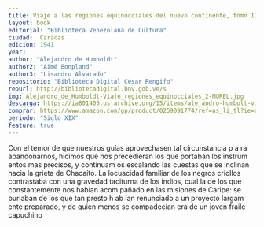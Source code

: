 ```yaml
---
title: Viaje a las regiones equinocciales del nuevo continente, tomo II
layout: book
editorial: "Biblioteca Venezolana de Cultura"
ciudad:  Caracas
edicion: 1941
year: 
author: "Alejandro de Humboldt"
author2: "Aimé Bonpland"
author3: "Lisandro Alvarado"
repositorio: "Biblioteca Digital César Rengifo"
repurl: http://bibliotecadigital.bnv.gob.ve/s
img: Alejandro_de_Humboldt-Viaje_regiones_equinocciales_2-MOREL.jpg
descarga: https://ia801405.us.archive.org/15/items/alejandro-humbolt-viaje-a-las-regiones-equinocciales-tomo-2/Alejandro_Humbolt_viaje_a_las_regiones_equinocciales_tomo_2.pdf
comprar: https://www.amazon.com/gp/product/0259091774/ref=as_li_tl?ie=UTF8&camp=1789&creative=9325&creativeASIN=0259091774&linkCode=as2&tag=morelcoop-20&linkId=d10b5938883e3facb1bf2fc781904693
periodo: "Siglo XIX"
feature: true
---
```

 

Con el temor de que nuestros guías aprovecha­sen tal circunstancia p a ra abandonarnos, hicimos que nos precedieran los que portaban los instrum entos mas pre­cisos, y continuam os escalando las cuestas que se incli­nan hacia la grieta de Chacaíto. La locuacidad familiar de los negros criollos contrastaba con una gravedad taciturna de los indios, cual la de los que constantemente nos habían acom pañado en las misiones de Caripe: se burlaban de los que tan presto h ab ían renunciado a un
proyecto largam ente preparado, y de quien menos se compadecían era de un joven fraile capuchino